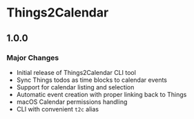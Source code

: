 # Things2Calendar

## 1.0.0

### Major Changes

- Initial release of Things2Calendar CLI tool
- Sync Things todos as time blocks to calendar events
- Support for calendar listing and selection
- Automatic event creation with proper linking back to Things
- macOS Calendar permissions handling
- CLI with convenient `t2c` alias

